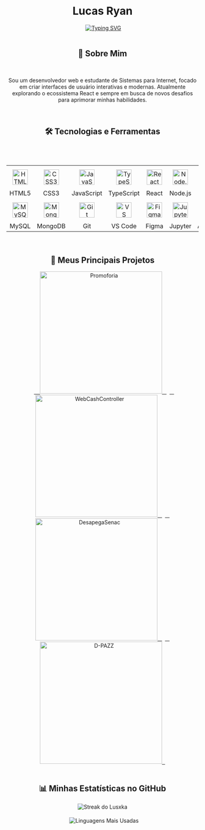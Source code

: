 <div align="center">
  <h1 align="center">Lucas Ryan</h1>
 <a href="https://git.io/typing-svg"><img src="https://readme-typing-svg.demolab.com?font=Fira+Code&pause=1000&color=2FF704&center=true&width=435&lines=Web+Developer;So+live+a+life+you+will+remember+%F0%9F%8E%88" alt="Typing SVG" /></a>


<div align="center">
  <h2>🚀 Sobre Mim</h2>
  <p>Sou um desenvolvedor web e estudante de Sistemas para Internet, focado em criar interfaces de usuário interativas e modernas. Atualmente explorando o ecossistema React e sempre em busca de novos desafios para aprimorar minhas habilidades.</p>
</div>

<br>

<h2 align="center">🛠️ Tecnologias e Ferramentas</h2>
<table align="center" style="border-collapse: collapse;">
  <tbody>
    <tr style="border-bottom: none;">
      <td align="center" width="96" style="padding: 10px;"><img src="https://cdn.jsdelivr.net/gh/devicons/devicon/icons/html5/html5-original.svg" width="40" height="40" alt="HTML5" /></td>
      <td align="center" width="96" style="padding: 10px;"><img src="https://cdn.jsdelivr.net/gh/devicons/devicon/icons/css3/css3-original.svg" width="40" height="40" alt="CSS3" /></td>
      <td align="center" width="96" style="padding: 10px;"><img src="https://cdn.jsdelivr.net/gh/devicons/devicon/icons/javascript/javascript-original.svg" width="40" height="40" alt="JavaScript" /></td>
      <td align="center" width="96" style="padding: 10px;"><img src="https://cdn.jsdelivr.net/gh/devicons/devicon/icons/typescript/typescript-original.svg" width="40" height="40" alt="TypeScript" /></td>
      <td align="center" width="96" style="padding: 10px;"><img src="https://cdn.jsdelivr.net/gh/devicons/devicon/icons/react/react-original.svg" width="40" height="40" alt="React" /></td>
      <td align="center" width="96" style="padding: 10px;"><img src="https://cdn.jsdelivr.net/gh/devicons/devicon/icons/nodejs/nodejs-original.svg" width="40" height="40" alt="Node.js" /></td>
      <td align="center" width="96" style="padding: 10px;"><img src="https://cdn.jsdelivr.net/gh/devicons/devicon/icons/kotlin/kotlin-original.svg" width="40" height="40" alt="Kotlin" /></td>
    </tr>
    <tr>
      <td align="center" width="96" style="white-space: nowrap;">HTML5</td>
      <td align="center" width="96" style="white-space: nowrap;">CSS3</td>
      <td align="center" width="96" style="white-space: nowrap;">JavaScript</td>
      <td align="center" width="96" style="white-space: nowrap;">TypeScript</td>
      <td align="center" width="96" style="white-space: nowrap;">React</td>
      <td align="center" width="96" style="white-space: nowrap;">Node.js</td>
      <td align="center" width="96" style="white-space: nowrap;">Kotlin</td>
    </tr>
    <tr style="border-bottom: none;">
      <td align="center" width="96" style="padding: 10px;"><img src="https://cdn.jsdelivr.net/gh/devicons/devicon/icons/mysql/mysql-original.svg" width="40" height="40" alt="MySQL" /></td>
      <td align="center" width="96" style="padding: 10px;"><img src="https://cdn.jsdelivr.net/gh/devicons/devicon/icons/mongodb/mongodb-original.svg" width="40" height="40" alt="MongoDB" /></td>
      <td align="center" width="96" style="padding: 10px;"><img src="https://cdn.jsdelivr.net/gh/devicons/devicon/icons/git/git-original.svg" width="40" height="40" alt="Git" /></td>
      <td align="center" width="96" style="padding: 10px;"><img src="https://cdn.jsdelivr.net/gh/devicons/devicon/icons/vscode/vscode-original.svg" width="40" height="40" alt="VS Code" /></td>
      <td align="center" width="96" style="padding: 10px;"><img src="https://cdn.jsdelivr.net/gh/devicons/devicon/icons/figma/figma-original.svg" width="40" height="40" alt="Figma" /></td>
      <td align="center" width="96" style="padding: 10px;"><img src="https://cdn.jsdelivr.net/gh/devicons/devicon/icons/jupyter/jupyter-original-wordmark.svg" width="40" height="40" alt="Jupyter" /></td>
      <td align="center" width="96" style="padding: 10px;"><img src="https://cdn.jsdelivr.net/gh/devicons/devicon/icons/androidstudio/androidstudio-original.svg" width="40" height="40" alt="Android Studio" /></td>
    </tr>
    <tr>
      <td align="center" width="96" style="white-space: nowrap;">MySQL</td>
      <td align="center" width="96" style="white-space: nowrap;">MongoDB</td>
      <td align="center" width="96" style="white-space: nowrap;">Git</td>
      <td align="center" width="96" style="white-space: nowrap;">VS Code</td>
      <td align="center" width="96" style="white-space: nowrap;">Figma</td>
      <td align="center" width="96" style="white-space: nowrap;">Jupyter</td>
      <td align="center" width="96" style="white-space: nowrap;">Android Studio</td>
    </tr>
  </tbody>
</table>

<br>

<h2 align="center">📘 Meus Principais Projetos</h2>
<div align="center">
  <a href="https://projeto-react-pi-orpin.vercel.app/">
    <img width="320" src="https://denvercoder1-github-readme-stats.vercel.app/api/pin/?username=Lusxka&repo=Promoforia&theme=react&bg_color=1F222E&title_color=2FF704&hide_border=true&icon_color=2FF704&show_icons=true&cache_seconds=1" alt="Promoforia">
  </a>
  <a href="https://github.com/Lusxka/WebCashController">
    <img width="320" src="https://denvercoder1-github-readme-stats.vercel.app/api/pin/?username=Lusxka&repo=WebCashController&theme=react&bg_color=1F222E&title_color=2FF704&hide_border=true&icon_color=2FF704&show_icons=true&cache_seconds=1" alt="WebCashController">
  </a>
  <a href="https://github.com/Lusxka/DesapegaSenac">
    <img width="320" src="https://denvercoder1-github-readme-stats.vercel.app/api/pin/?username=Lusxka&repo=DesapegaSenac&theme=react&bg_color=1F222E&title_color=2FF704&hide_border=true&icon_color=2FF704&show_icons=true&cache_seconds=1" alt="DesapegaSenac">
  </a>
  <a href="https://github.com/Barreto0620/D-PAZZ">
    <img width="320" src="https://denvercoder1-github-readme-stats.vercel.app/api/pin/?username=Barreto0620&repo=D-PAZZ&theme=react&bg_color=1F222E&title_color=2FF704&hide_border=true&icon_color=2FF704&show_icons=true&cache_seconds=1" alt="D-PAZZ">
  </a>
</div>

<br>

<h2 align="center">📊 Minhas Estatísticas no GitHub</h2>
<div align="center">
  <img align="center" src="https://github-readme-streak-stats.herokuapp.com/?user=Lusxka&theme=github_dark&hide_border=true" alt="Streak do Lusxka"/>
  <br><br>
  <img align="center" src="https://github-readme-stats.vercel.app/api/top-langs/?username=Lusxka&layout=compact&langs_count=8&theme=github_dark" alt="Linguagens Mais Usadas"/>
</div>
